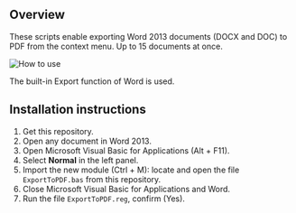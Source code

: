 ## Overview

These scripts enable exporting Word 2013 documents (DOCX and DOC) to PDF from the context menu. Up to 15 documents at once.

![How to use](https://raw.github.com/oleksiykovtun/Word-Export-to-PDF/master/how-to-use.png)

The built-in Export function of Word is used.

## Installation instructions

1. Get this repository.
2. Open any document in Word 2013.
3. Open Microsoft Visual Basic for Applications (Alt + F11).
4. Select **Normal** in the left panel. 
4. Import the new module (Ctrl + M): locate and open the file  `ExportToPDF.bas` from this repository.
5. Close Microsoft Visual Basic for Applications and Word.
6. Run the file `ExportToPDF.reg`, confirm (Yes).
